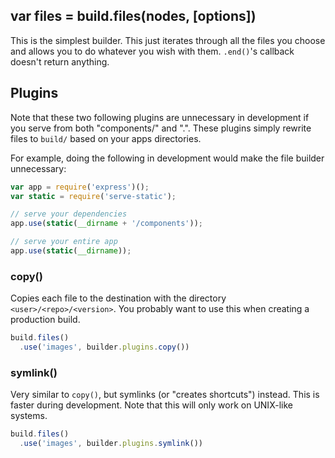 ## var files = build.files(nodes, [options])

This is the simplest builder. This just iterates through all the files you choose and allows you to do whatever you wish with them. `.end()`'s callback doesn't return anything.

## Plugins

Note that these two following plugins are unnecessary in development if you serve from both "components/" and ".". These plugins simply rewrite files to `build/` based on your apps directories.

For example, doing the following in development would make the file builder unnecessary:

```js
var app = require('express')();
var static = require('serve-static');

// serve your dependencies
app.use(static(__dirname + '/components'));

// serve your entire app
app.use(static(__dirname));
```

### copy()

Copies each file to the destination with the directory `<user>/<repo>/<version>`. You probably want to use this when creating a production build.

```js
build.files()
  .use('images', builder.plugins.copy())
```

### symlink()

Very similar to `copy()`, but symlinks (or "creates shortcuts") instead. This is faster during development. Note that this will only work on UNIX-like systems.

```js
build.files()
  .use('images', builder.plugins.symlink())
```
